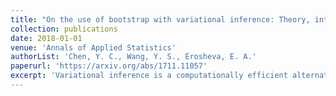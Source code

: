 ```yaml
---
title: "On the use of bootstrap with variational inference: Theory, interpretation, and a two-sample test example"
collection: publications
date: 2018-01-01
venue: 'Annals of Applied Statistics'
authorList: 'Chen, Y. C., Wang, Y. S., Erosheva, E. A.'
paperurl: 'https://arxiv.org/abs/1711.11057'
excerpt: 'Variational inference is a computationally efficient alternative to MCMC which is widely used. However, MCMC procedures automatically quantify uncertainty for estimated parameters, while naive confidence intervals based on the variational distribution'  
---
```

